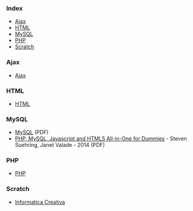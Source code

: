 ### Index

* [Ajax](#ajax)
* [HTML](#html)
* [MySQL](#mysql)
* [PHP](#php)
* [Scratch](#scratch)


### Ajax

* [Ajax](http://etutoriale.ro/articles/1483/1/Tutorial-Ajax/)


### HTML

* [HTML](http://tutorialehtml.com/ro/introducere-in-html/)


### MySQL

* [MySQL](http://profs.info.uaic.ro/~busaco/teach/courses/net/docs/mysql-ro.pdf) (PDF)
* [PHP, MySQL, Javascript and HTML5 All-in-One for Dummies](https://khmerbamboo.files.wordpress.com/2014/09/php-mysql-javascript-html5-all-in-one-for-dummies.pdf) - Steven Suehring, Janet Valade - 2014 (PDF)


### PHP

* [PHP](http://php.punctsivirgula.ro)


### Scratch

* [Informatica Creativa](http://scratched.gse.harvard.edu/resources/informatica-creativa-0)
